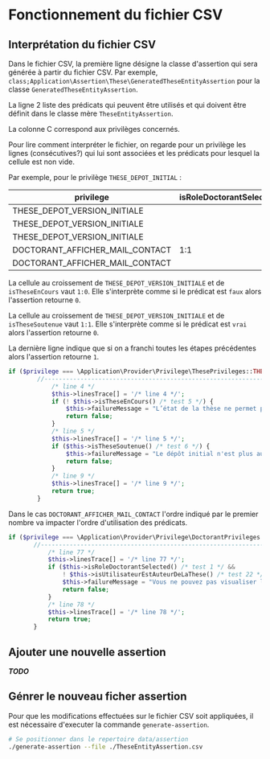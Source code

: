 # Fonctionnement du fichier CSV

## Interprétation du fichier CSV

Dans le fichier CSV, la première ligne désigne la classe d'assertion qui sera générée à partir du fichier CSV.
Par exemple, `class;Application\Assertion\These\GeneratedTheseEntityAssertion` pour la classe `GeneratedTheseEntityAssertion`.

La ligne 2 liste des prédicats qui peuvent être utilisés  et qui doivent être définit dans le classe mère `TheseEntityAssertion`.  

La colonne C correspond aux privilèges concernés.
 
Pour lire comment interpréter le fichier, on regarde pour un privilège les lignes (consécutives?) qui lui sont associées 
et les prédicats pour lesquel la cellule est non vide.


Par exemple, pour le privilège `THESE_DEPOT_INITIAL` :

| privilege                     | isRoleDoctorantSelected | isTheseEnCours | isTheseSoutenue | isUtilisateurEstAuteurDeLaThese |...| return |
|-------------------------------|-------------------------|----------------|-----------------|---------------------------------|---|--------| 
|THESE_DEPOT_VERSION_INITIALE   |                         | 1:0            | 1:0             |                                 |...| 0      |
|THESE_DEPOT_VERSION_INITIALE   |                         |                | 1:1             |                                 |...| 0      |
|THESE_DEPOT_VERSION_INITIALE   |                         |                |                 |                                 |...| 1      |
|DOCTORANT_AFFICHER_MAIL_CONTACT| 1:1                     |                |                 | 2:1                             |...| 0      |
|DOCTORANT_AFFICHER_MAIL_CONTACT|                         |                |                 |                                 |...| 1      |

La cellule au croissement de `THESE_DEPOT_VERSION_INITIALE` et de `isTheseEnCours` vaut `1:0`.
Elle s'interprète comme si le prédicat est `faux` alors l'assertion retourne `0`.

La cellule au croissement de `THESE_DEPOT_VERSION_INITIALE` et de `isTheseSoutenue` vaut `1:1`.
Elle s'interprète comme si le prédicat est `vrai` alors l'assertion retourne `0`.

La dernière ligne indique que si on a franchi toutes les étapes précédentes alors l'assertion retourne `1`.

```php
if ($privilege === \Application\Provider\Privilege\ThesePrivileges::THESE_DEPOT_VERSION_INITIALE) {
        //--------------------------------------------------------------------------------------
            /* line 4 */
            $this->linesTrace[] = '/* line 4 */';
            if (! $this->isTheseEnCours() /* test 5 */) {
                $this->failureMessage = "L’état de la thèse ne permet pas cette opération.";
                return false;
            }
            /* line 5 */
            $this->linesTrace[] = '/* line 5 */';
            if ($this->isTheseSoutenue() /* test 6 */) {
                $this->failureMessage = "Le dépôt initial n'est plus autorisé car la date de soutenance est passée.";
                return false;
            }
            /* line 9 */
            $this->linesTrace[] = '/* line 9 */';
            return true;
        }
```

Dans le cas `DOCTORANT_AFFICHER_MAIL_CONTACT` l'ordre indiqué par le premier nombre va impacter l'ordre d'utilisation des prédicats.
 
 ```php
if ($privilege === \Application\Provider\Privilege\DoctorantPrivileges::DOCTORANT_AFFICHER_EMAIL_CONTACT) {
        //--------------------------------------------------------------------------------------
            /* line 77 */
            $this->linesTrace[] = '/* line 77 */';
            if ($this->isRoleDoctorantSelected() /* test 1 */ && 
                ! $this->isUtilisateurEstAuteurDeLaThese() /* test 22 */) {
                $this->failureMessage = "Vous ne pouvez pas visualiser l’adresse de contact car vous n’êtes pas l’auteur de la thèse";
                return false;
            }
            /* line 78 */
            $this->linesTrace[] = '/* line 78 */';
            return true;
        }
```


## Ajouter une nouvelle assertion

***TODO***
 
## Génrer le nouveau ficher assertion

Pour que les modifications effectuées sur le fichier CSV soit appliquées, il est nécessaire d'executer la commande `generate-assertion`. 
 
```bash
# Se positionner dans le repertoire data/assertion 
./generate-assertion --file ./TheseEntityAssertion.csv
``` 